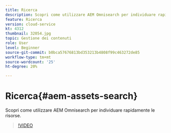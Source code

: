 ```yaml
---
title: Ricerca
description: Scopri come utilizzare AEM Omnisearch per individuare rapidamente le risorse.
feature: Ricerca
version: cloud-service
kt: 4312
thumbnail: 32054.jpg
topic: Gestione dei contenuti
role: User
level: Beginner
source-git-commit: b0bca57676813bd353213b4808f99c463272de85
workflow-type: tm+mt
source-wordcount: '25'
ht-degree: 20%

---
```



# Ricerca{#aem-assets-search}

Scopri come utilizzare AEM Omnisearch per individuare rapidamente le risorse.

>[!VIDEO](https://video.tv.adobe.com/v/32054/?quality=12&learn=on&hidetitle=true)
